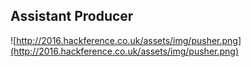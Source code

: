 ##  Assistant Producer

![http://2016.hackference.co.uk/assets/img/pusher.png](http://2016.hackference.co.uk/assets/img/pusher.png)

